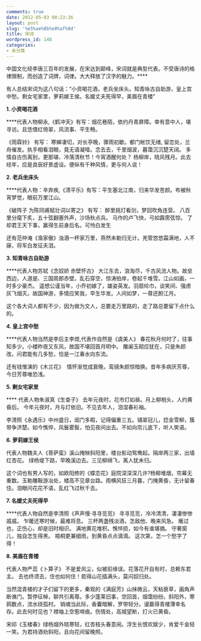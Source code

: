 ```yaml
---
comments: true
date: 2012-05-03 08:23:26
layout: post
slug: '%e5%ae%8b%e8%af%8d'
title: 宋词
wordpress_id: 148
categories:
- 未分类
---
```


中国文化经李唐三百年的发展，在宋达到颠峰，宋词就是典型代表。不受唐诗的格律限制，而创造了词牌，词律。大大释放了汉字的魅力。****

有人总结宋词为这八句话：“小资喝花酒，老兵坐床头。知青咏古自助游，皇上宫中愁。剩女宅家里，萝莉嫁王侯。名媛丈夫死得早，美眉在青楼”

**1. 小资喝花酒**

****代表人物柳永,《鹤冲天》有写：烟花巷陌，依约丹青屏障。幸有意中人，堪寻访。且恁偎红倚翠，风流事、平生畅。

《雨霖铃》 有写：
寒蝉凄切，对长亭晚，骤雨初歇。都门帐饮无绪, 留恋处，兰舟催发。执手相看泪眼，竟无语凝噎。念去去，千里烟波，暮霭沉沉楚天阔。
多情自古伤离别，更那堪、冷落清秋节！今宵酒醒何处？ 杨柳岸，晓风残月。此去经年，应是良辰好景虚设。便纵有千种风情，更与何人说！

**2. 老兵坐床头**

****代表人物：辛弃疾,《清平乐》有写：平生塞北江南，归来华发苍颜。布被秋宵梦觉，眼前万里江山。

《破阵子 为陈同甫赋壮词以寄之》 有写：
醉里挑灯看剑，梦回吹角连营。 八百里分麾下炙，五十弦翻塞外声，沙场秋点兵。
马作的卢飞快，弓如霹雳弦惊。 了却君王天下事，赢得生前身后名。可怜白发生

还有范仲淹《渔家傲》浊酒一杯家万里，燕然未勒归无计。羌管悠悠霜满地，人不寐，将军白发征夫泪。

**3. 知青咏古自助游**

****代表人物苏轼《念奴娇 赤壁怀古》
大江东去，浪淘尽，千古风流人物。故垒西边，人道是、三国周郎赤壁。乱石穿空，惊涛拍岸，卷起千堆雪。江山如画，一时多少豪杰。
遥想公谨当年，小乔初嫁了，雄姿英发。羽扇纶巾，谈笑间、强虏灰飞烟灭。故国神游，多情应笑我，早生华发。人间如梦，一尊还酹江月。

这个各大词人都有不少，因为做为文人，总要走万里路的，走了路总要留下点什么的。

**4. 皇上宫中愁**

****代表人物当然是李后主李煜,代表作自然是《虞美人》
春花秋月何时了，往事知多少。小楼昨夜又东风，故国不堪回首月明中。
雕阑玉砌应犹在，只是朱颜改。问君能有几多愁，恰是一江春水向东流。

还有钱惟演的《木兰花》  情怀渐觉成衰晚，鸾镜朱颜惊暗换。昔年多病厌芳尊，今日芳尊唯恐浅。

**5. 剩女宅家里**

**** 代表人物朱淑真《生查子》
去年元夜时，花市灯如昼。月上柳梢头，人约黄昏后。
今年元夜时，月与灯依旧。不见去年人，泪湿春衫袖。

李清照《永遇乐》中州盛日，闺门多暇，记得偏重三五。铺翠冠儿，捻金雪柳，簇带争济楚。如今憔悴，风鬟雾鬓，怕见夜间出去。不如向帘儿底下，听人笑语。

**6. 萝莉嫁王侯**

代表人物魏夫人《菩萨蛮》溪山掩映斜阳里，楼台影动鸳鸯起。隔岸两三家，出墙红杏花。 绿杨堤下路，早晚溪边去。三见柳绵飞，离人犹未归。

这个词也有男人写的，如欧阳修的《蝶恋花》庭院深深深几许?杨柳堆烟，帘幕无重数。玉勒雕鞍游冶处，楼高不见章台路。雨横风狂三月暮，门掩黄昏，无计留春住。泪眼问花花不语，乱红飞过秋千去。

**7. 名媛丈夫死得早**

****代表人物自然是李清照《声声慢·寻寻觅觅》
寻寻觅觅，冷冷清清，凄凄惨惨戚戚。
乍暖还寒时候，最难将息。
三杯两盏残淡酒，怎敌他、晚来风急。
雁过也，正伤心，却是旧时相识。
满地黄花堆积。憔悴损，如今有谁堪摘。
守著窗儿，独自怎生得黑。
梧桐更兼细雨，到黄昏点点滴滴。
这次第，怎一个愁字了得！

**8. 美眉在青楼**

代表人物严蕊《卜算子》
不是爱风尘，似被前缘误。花落花开自有时，总赖东君主。
去也终须去，住也如何住！若得山花插满头，莫问奴归处。

当然混青楼的才子们留下的更多，秦观的《满庭芳》山抹微云，天粘衰草，画角声断谯门。暂停征棹，聊共引离尊。多少蓬莱旧事，空回首，烟霭纷纷。斜阳外，寒鸦数点，流水绕孤村。 销魂当此际，香囊暗解，罗带轻分。谩赢得青楼薄幸名存。此去何时见也？襟袖上空惹啼痕。伤情处，高城望断，灯火已黄昏。

宋祁《玉楼春》绿杨烟外晓寒轻，红杏枝头春意闹。浮生长恨欢娱少，肯爱千金轻一笑。为君持酒劝斜阳，且向花间留晚照。


